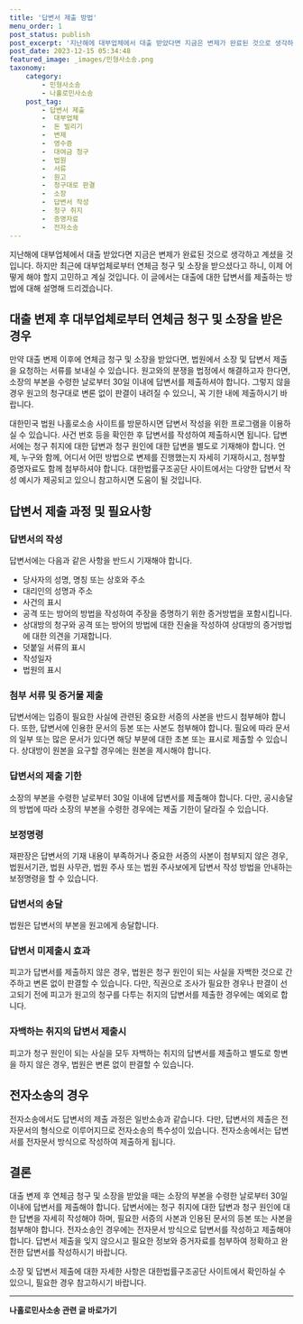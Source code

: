 ```yaml
---
title: '답변서 제출 방법'
menu_order: 1
post_status: publish
post_excerpt: '지난해에 대부업체에서 대출 받았다면 지금은 변제가 완료된 것으로 생각하고 계셨을 것입니다. 하지만 최근에 대부업체로부터 연체금 청구 및 소장을 받으셨다고 하니, 이제 어떻게 해야 할지 고민하고 계실 것입니다. 이 글에서는 대출에 대한 답변서를 제출하는 방법에 대해 설명해 드리겠습니다.'
post_date: 2023-12-15 05:34:48
featured_image: _images/민형사소송.png
taxonomy:
    category:
        - 민형사소송
        - 나홀로민사소송
    post_tag:
        - 답변서 제출
        -  대부업체
        -  돈 빌리기
        -  변제
        -  영수증
        -  대여금 청구
        -  법원
        -  서류
        -  원고
        -  청구대로 판결
        -  소장
        -  답변서 작성
        -  청구 취지
        -  증명자료
        -  전자소송
---
```




지난해에 대부업체에서 대출 받았다면 지금은 변제가 완료된 것으로 생각하고 계셨을 것입니다. 하지만 최근에 대부업체로부터 연체금 청구 및 소장을 받으셨다고 하니, 이제 어떻게 해야 할지 고민하고 계실 것입니다. 이 글에서는 대출에 대한 답변서를 제출하는 방법에 대해 설명해 드리겠습니다. 

## 대출 변제 후 대부업체로부터 연체금 청구 및 소장을 받은 경우

만약 대출 변제 이후에 연체금 청구 및 소장을 받았다면, 법원에서 소장 및 답변서 제출을 요청하는 서류를 보내실 수 있습니다. 원고와의 분쟁을 법정에서 해결하고자 한다면, 소장의 부본을 수령한 날로부터 30일 이내에 답변서를 제출하셔야 합니다. 그렇지 않을 경우 원고의 청구대로 변론 없이 판결이 내려질 수 있으니, 꼭 기한 내에 제출하시기 바랍니다.

대한민국 법원 나홀로소송 사이트를 방문하시면 답변서 작성을 위한 프로그램을 이용하실 수 있습니다. 사건 번호 등을 확인한 후 답변서를 작성하여 제출하시면 됩니다. 답변서에는 청구 취지에 대한 답변과 청구 원인에 대한 답변을 별도로 기재해야 합니다. 언제, 누구와 함께, 어디서 어떤 방법으로 변제를 진행했는지 자세히 기재하시고, 첨부할 증명자료도 함께 첨부하셔야 합니다. 대한법률구조공단 사이트에서는 다양한 답변서 작성 예시가 제공되고 있으니 참고하시면 도움이 될 것입니다.

## 답변서 제출 과정 및 필요사항

### 답변서의 작성

답변서에는 다음과 같은 사항을 반드시 기재해야 합니다.

- 당사자의 성명, 명칭 또는 상호와 주소
- 대리인의 성명과 주소
- 사건의 표시
- 공격 또는 방어의 방법을 작성하여 주장을 증명하기 위한 증거방법을 포함시킵니다.
- 상대방의 청구와 공격 또는 방어의 방법에 대한 진술을 작성하여 상대방의 증거방법에 대한 의견을 기재합니다.
- 덧붙일 서류의 표시
- 작성일자
- 법원의 표시

### 첨부 서류 및 증거물 제출

답변서에는 입증이 필요한 사실에 관련된 중요한 서증의 사본을 반드시 첨부해야 합니다. 또한, 답변서에 인용한 문서의 등본 또는 사본도 첨부해야 합니다. 필요에 따라 문서의 일부 또는 많은 문서가 있다면 해당 부분에 대한 초본 또는 표시로 제출할 수 있습니다. 상대방이 원본을 요구할 경우에는 원본을 제시해야 합니다.

### 답변서의 제출 기한

소장의 부본을 수령한 날로부터 30일 이내에 답변서를 제출해야 합니다. 다만, 공시송달의 방법에 따라 소장의 부본을 수령한 경우에는 제출 기한이 달라질 수 있습니다.

### 보정명령

재판장은 답변서의 기재 내용이 부족하거나 중요한 서증의 사본이 첨부되지 않은 경우, 법원서기관, 법원 사무관, 법원 주사 또는 법원 주사보에게 답변서 작성 방법을 안내하는 보정명령을 할 수 있습니다.

### 답변서의 송달

법원은 답변서의 부본을 원고에게 송달합니다.

### 답변서 미제출시 효과

피고가 답변서를 제출하지 않은 경우, 법원은 청구 원인이 되는 사실을 자백한 것으로 간주하고 변론 없이 판결할 수 있습니다. 다만, 직권으로 조사가 필요한 경우나 판결이 선고되기 전에 피고가 원고의 청구를 다투는 취지의 답변서를 제출한 경우에는 예외로 합니다.

### 자백하는 취지의 답변서 제출시

피고가 청구 원인이 되는 사실을 모두 자백하는 취지의 답변서를 제출하고 별도로 항변을 하지 않은 경우, 법원은 변론 없이 판결할 수 있습니다. 

## 전자소송의 경우

전자소송에서도 답변서의 제출 과정은 일반소송과 같습니다. 다만, 답변서의 제출은 전자문서의 형식으로 이루어지므로 전자소송의 특수성이 있습니다. 전자소송에서는 답변서를 전자문서 방식으로 작성하여 제출하게 됩니다.


## 결론

대출 변제 후 연체금 청구 및 소장을 받았을 때는 소장의 부본을 수령한 날로부터 30일 이내에 답변서를 제출해야 합니다. 답변서에는 청구 취지에 대한 답변과 청구 원인에 대한 답변을 자세히 작성해야 하며, 필요한 서증의 사본과 인용된 문서의 등본 또는 사본을 첨부해야 합니다. 전자소송인 경우에는 전자문서 방식으로 답변서를 작성하고 제출해야 합니다. 답변서 제출을 잊지 않으시고 필요한 정보와 증거자료를 첨부하여 정확하고 완전한 답변서를 작성하시기 바랍니다.

소장 및 답변서 제출에 대한 자세한 사항은 대한법률구조공단 사이트에서 확인하실 수 있으니, 필요한 경우 참고하시기 바랍니다.
<!-- wp:separator -->
<hr class="wp-block-separator has-alpha-channel-opacity"/>
<!-- /wp:separator -->

<!-- wp:group {"backgroundColor":"base","layout":{"type":"constrained"}} -->
<div class="wp-block-group has-base-background-color has-background"><!-- wp:paragraph {"align":"center","fontSize":"medium"} -->
<p class="has-text-align-center has-large-font-size"><strong>나홀로민사소송 관련 글 바로가기</strong></p>
<!-- /wp:paragraph -->


<!-- wp:latest-posts
{"categories":[{"id":14767,"count":19,"description":"","link":"https://uknowlaw.com/category/%eb%82%98%ed%99%80%eb%a1%9c%eb%af%bc%ec%82%ac%ec%86%8c%ec%86%a1/","name":"나홀로민사소송","slug":"나홀로민사소송","taxonomy":"category","parent":0,"meta":[],"_links":{"self":[{"href":"https://uknowlaw.com/wp-json/wp/v2/categories/14767"}],"collection":[{"href":"https://uknowlaw.com/wp-json/wp/v2/categories"}],"about":[{"href":"https://uknowlaw.com/wp-json/wp/v2/taxonomies/category"}],"wp:post_type":[{"href":"https://uknowlaw.com/wp-json/wp/v2/posts?categories=14767"}],"curies":[{"name":"wp","href":"https://api.w.org/{rel}","templated":true}]}}],"postsToShow":100,"excerptLength":28,"postLayout":"grid","columns":2,"featuredImageAlign":"left","featuredImageSizeSlug":"large","fontSize":"small"} /--></div>
<!-- /wp:group -->